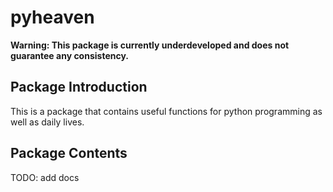 # pyheaven

**Warning: This package is currently underdeveloped and does not guarantee any consistency.**

## Package Introduction

This is a package that contains useful functions for python programming as well as daily lives.

## Package Contents

TODO: add docs
